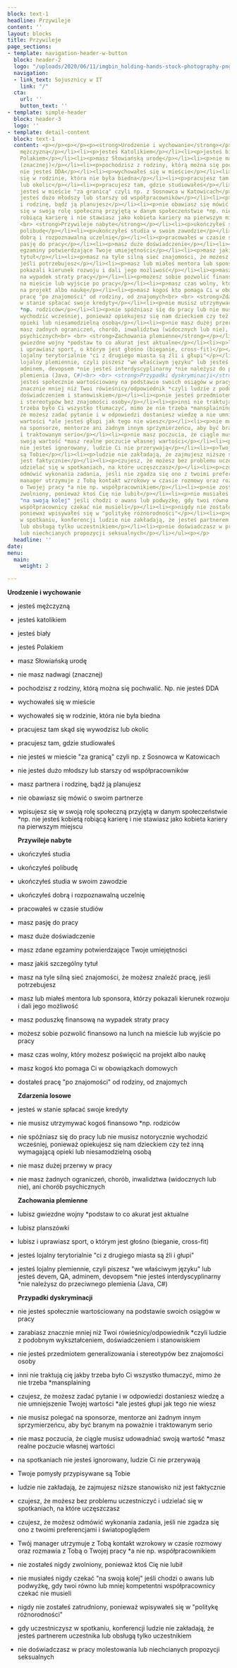 ```yaml
---
block: text-1
headline: Przywileje
content: ''
layout: blocks
title: Przywileje
page_sections:
- template: navigation-header-w-button
  block: header-2
  logo: "/uploads/2020/06/11/imgbin_holding-hands-stock-photography-png_de7vvb5s1.png"
  navigation:
  - link_text: Sojusznicy w IT
    link: "/"
  cta:
    url: ''
    button_text: ''
- template: simple-header
  block: header-3
  logo: ''
- template: detail-content
  block: text-1
  content: <p></p><p></p><p><strong>Urodzenie i wychowanie</strong></p><ul><li><p>jesteś
    mężczyzną</p></li><li><p>jesteś Katolikiem</p></li><li><p>jesteś biały</p></li><li><p>jesteś
    Polakiem</p></li><li><p>masz Słowiańską urodę</p></li><li><p>nie masz nadwagi
    (znacznej)</p></li><li><p>pochodzisz z rodziny, którą można się pochwalić. Np.
    nie jesteś DDA</p></li><li><p>wychowałeś się w mieście</p></li><li><p>wychowałeś
    się w rodzinie, która nie była biedna</p></li><li><p>pracujesz tam skąd się wywodzisz
    lub okolic</p></li><li><p>pracujesz tam, gdzie studiowałeś</p></li><li><p>nie
    jesteś w mieście "za granicą" czyli np. z Sosnowca w Katowicach</p></li><li><p>nie
    jesteś dużo młodszy lub starszy od współpracowników</p></li><li><p>masz partnera
    i rodzinę, bądź ją planujesz</p></li><li><p>nie obawiasz się mówić o swoim partnerze</p></li><li><p>wpisujesz
    się w swoją rolę społeczną przyjętą w danym społeczeństwie *np. nie jesteś kobietą
    robiącą karierę i nie stawiasz jako kobieta kariery na pierwszym miejscu <br>
    <br> <strong>Przywileje nabyte</strong></p></li><li><p>ukończyłeś studia</p></li><li><p>ukończyłeś
    polibudę</p></li><li><p>ukończyłeś studia w swoim zawodzie</p></li><li><p>ukończyłeś
    dobrą i rozpoznawalną uczelnię</p></li><li><p>pracowałeś w czasie studiów</p></li><li><p>masz
    pasję do pracy</p></li><li><p>masz duże doświadczenie</p></li><li><p>masz zdane
    egzaminy potwierdzające Twoje umiejętności</p></li><li><p>masz jakiś szczególny
    tytuł</p></li><li><p>masz na tyle silną sieć znajomości, że możesz znaleźć pracę,
    jeśli potrzebujesz</p></li><li><p>masz lub miałeś mentora lub sponsora, którzy
    pokazali kierunek rozwoju i dali jego możliwość</p></li><li><p>masz poduszkę finansową
    na wypadek straty pracy</p></li><li><p>możesz sobie pozwolić finansowo na lunch
    na mieście lub wyjście po pracy</p></li><li><p>masz czas wolny, który możesz poświęcić
    na projekt albo naukę</p></li><li><p>masz kogoś kto pomaga Ci w obowiązkach domowych</p></li><li><p>dostałeś
    pracę "po znajomości" od rodziny, od znajomych<br> <br> <strong>Zdarzenia losowe</strong></p></li><li><p>jesteś
    w stanie spłacać swoje kredyty</p></li><li><p>nie musisz utrzymywać kogoś finansowo
    *np. rodziców</p></li><li><p>nie spóźniasz się do pracy lub nie musisz notorycznie
    wychodzić wcześniej, ponieważ opiekujesz się nam dzieckiem czy też inną wymagającą
    opieki lub niesamodzielną osobą</p></li><li><p>nie masz dużej przerwy w pracy</p></li><li><p>nie
    masz żadnych ograniczeń, chorób, inwalidztwa (widocznych lub nie), ani chorób
    psychicznych<br> <br> <strong>Zachowania plemienne</strong></p></li><li><p>lubisz
    gwiezdne wojny *podstaw to co akurat jest aktualne</p></li><li><p>lubisz planszówki</p></li><li><p>lubisz
    i uprawiasz sport, o którym jest głośno (bieganie, cross-fit)</p></li><li><p>jesteś
    lojalny terytorialnie "ci z drugiego miasta są źli i głupi"</p></li><li><p>jesteś
    lojalny plemiennie, czyli piszesz "we właściwym języku" lub jesteś devem, QA,
    adminem, devopsem *nie jesteś interdyscyplinarny *nie należysz do przeciwnego
    plemienia (Java, C#)<br> <br> <strong>Przypadki dyskryminacji</strong></p></li><li><p>nie
    jesteś społecznie wartościowany na podstawie swoich osiągów w pracy</p></li><li><p>zarabiasz
    znacznie mniej niż Twoi rówieśnicy/odpowiednik *czyli ludzie z podobnym wykształceniem,
    doświadczeniem i stanowiskiem</p></li><li><p>nie jesteś przedmiotem generalizowania
    i stereotypów bez znajomości osoby</p></li><li><p>inni nie traktują cię jakby
    trzeba było Ci wszystko tłumaczyć, mimo że nie trzeba *mansplaining</p></li><li><p>czujesz,
    że możesz zadać pytanie i w odpowiedzi dostaniesz wiedzę a nie umniejszenie Twojej
    wartości *ale jesteś głupi jak tego nie wiesz</p></li><li><p>nie musisz polegać
    na sponsorze, mentorze ani żadnym innym sprzymierzeńcu, aby być branym na poważnie
    i traktowanym serio</p></li><li><p>nie masz poczucia, że ciągle musisz udowadniać
    swoją wartość *masz realne poczucie własnej wartości</p></li><li><p>na spotkaniach
    nie jesteś ignorowany, ludzie Ci nie przerywają</p></li><li><p>Twoje pomysły przypisywane
    są Tobie</p></li><li><p>ludzie nie zakładają, że zajmujesz niższe stanowisko niż
    jest faktycznie</p></li><li><p>czujesz, że możesz bez problemu uczestniczyć i
    udzielać się w spotkaniach, na które uczęszczasz</p></li><li><p>czujesz, że możesz
    odmówić wykonania zadania, jeśli nie zgadza się ono z twoimi preferencjami i światopoglądem</p></li><li><p>Twój
    manager utrzymuje z Tobą kontakt wzrokowy w czasie rozmowy oraz rozmawia z Tobą
    o Twojej pracy *a nie np. współpracownikiem</p></li><li><p>nie zostałeś nigdy
    zwolniony, ponieważ ktoś Cię nie lubił</p></li><li><p>nie musiałeś nigdy czekać
    "na swoją kolej" jeśli chodzi o awans lub podwyżkę, gdy twoi równo lub mniej kompetentni
    współpracownicy czekać nie musieli</p></li><li><p>nigdy nie zostałeś zatrudniony,
    ponieważ wpisywałeś się w "politykę różnorodności"</p></li><li><p>gdy uczestniczysz
    w spotkaniu, konferencji ludzie nie zakładają, że jesteś partnerem uczestnika
    lub obsługą tylko uczestnikiem</p></li><li><p>nie doświadczasz w pracy molestowania
    lub niechcianych propozycji seksualnych</p></li></ul><p></p>
  headline: ''
date: 
menu:
  main:
    weight: 2

---
```

**Urodzenie i wychowanie**

* jesteś mężczyzną
* jesteś katolikiem
* jesteś biały
* jesteś Polakiem
* masz Słowiańską urodę
* nie masz nadwagi (znacznej)
* pochodzisz z rodziny, którą można się pochwalić. Np. nie jesteś DDA
* wychowałeś się w mieście
* wychowałeś się w rodzinie, która nie była biedna
* pracujesz tam skąd się wywodzisz lub okolic
* pracujesz tam, gdzie studiowałeś
* nie jesteś w mieście "za granicą" czyli np. z Sosnowca w Katowicach
* nie jesteś dużo młodszy lub starszy od współpracowników
* masz partnera i rodzinę, bądź ją planujesz
* nie obawiasz się mówić o swoim partnerze
* wpisujesz się w swoją rolę społeczną przyjętą w danym społeczeństwie *np. nie jesteś kobietą robiącą karierę i nie stawiasz jako kobieta kariery na pierwszym miejscu

  **Przywileje nabyte**
* ukończyłeś studia
* ukończyłeś polibudę
* ukończyłeś studia w swoim zawodzie
* ukończyłeś dobrą i rozpoznawalną uczelnię
* pracowałeś w czasie studiów
* masz pasję do pracy
* masz duże doświadczenie
* masz zdane egzaminy potwierdzające Twoje umiejętności
* masz jakiś szczególny tytuł
* masz na tyle silną sieć znajomości, że możesz znaleźć pracę, jeśli potrzebujesz
* masz lub miałeś mentora lub sponsora, którzy pokazali kierunek rozwoju i dali jego możliwość
* masz poduszkę finansową na wypadek straty pracy
* możesz sobie pozwolić finansowo na lunch na mieście lub wyjście po pracy
* masz czas wolny, który możesz poświęcić na projekt albo naukę
* masz kogoś kto pomaga Ci w obowiązkach domowych
* dostałeś pracę "po znajomości" od rodziny, od znajomych

  **Zdarzenia losowe**
* jesteś w stanie spłacać swoje kredyty
* nie musisz utrzymywać kogoś finansowo *np. rodziców
* nie spóźniasz się do pracy lub nie musisz notorycznie wychodzić wcześniej, ponieważ opiekujesz się nam dzieckiem czy też inną wymagającą opieki lub niesamodzielną osobą
* nie masz dużej przerwy w pracy
* nie masz żadnych ograniczeń, chorób, inwalidztwa (widocznych lub nie), ani chorób psychicznych

  **Zachowania plemienne**
* lubisz gwiezdne wojny *podstaw to co akurat jest aktualne
* lubisz planszówki
* lubisz i uprawiasz sport, o którym jest głośno (bieganie, cross-fit)
* jesteś lojalny terytorialnie "ci z drugiego miasta są źli i głupi"
* jesteś lojalny plemiennie, czyli piszesz "we właściwym języku" lub jesteś devem, QA, adminem, devopsem *nie jesteś interdyscyplinarny *nie należysz do przeciwnego plemienia (Java, C#)

  **Przypadki dyskryminacji**
* nie jesteś społecznie wartościowany na podstawie swoich osiągów w pracy
* zarabiasz znacznie mniej niż Twoi rówieśnicy/odpowiednik *czyli ludzie z podobnym wykształceniem, doświadczeniem i stanowiskiem
* nie jesteś przedmiotem generalizowania i stereotypów bez znajomości osoby
* inni nie traktują cię jakby trzeba było Ci wszystko tłumaczyć, mimo że nie trzeba *mansplaining
* czujesz, że możesz zadać pytanie i w odpowiedzi dostaniesz wiedzę a nie umniejszenie Twojej wartości *ale jesteś głupi jak tego nie wiesz
* nie musisz polegać na sponsorze, mentorze ani żadnym innym sprzymierzeńcu, aby być branym na poważnie i traktowanym serio
* nie masz poczucia, że ciągle musisz udowadniać swoją wartość *masz realne poczucie własnej wartości
* na spotkaniach nie jesteś ignorowany, ludzie Ci nie przerywają
* Twoje pomysły przypisywane są Tobie
* ludzie nie zakładają, że zajmujesz niższe stanowisko niż jest faktycznie
* czujesz, że możesz bez problemu uczestniczyć i udzielać się w spotkaniach, na które uczęszczasz
* czujesz, że możesz odmówić wykonania zadania, jeśli nie zgadza się ono z twoimi preferencjami i światopoglądem
* Twój manager utrzymuje z Tobą kontakt wzrokowy w czasie rozmowy oraz rozmawia z Tobą o Twojej pracy *a nie np. współpracownikiem
* nie zostałeś nigdy zwolniony, ponieważ ktoś Cię nie lubił
* nie musiałeś nigdy czekać "na swoją kolej" jeśli chodzi o awans lub podwyżkę, gdy twoi równo lub mniej kompetentni współpracownicy czekać nie musieli
* nigdy nie zostałeś zatrudniony, ponieważ wpisywałeś się w "politykę różnorodności"
* gdy uczestniczysz w spotkaniu, konferencji ludzie nie zakładają, że jesteś partnerem uczestnika lub obsługą tylko uczestnikiem
* nie doświadczasz w pracy molestowania lub niechcianych propozycji seksualnych